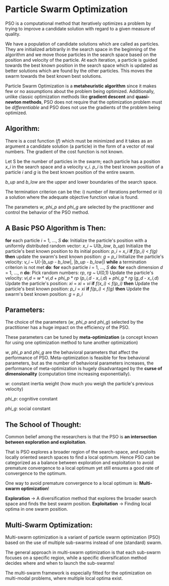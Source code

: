 # Particle Swarm Optimization

PSO is a computational method that iteratively optimizes a problem by trying to improve a candidate solution
with regard to a given measure of quality.

We have a population of candidate solutions which are called as particles. They are initialized arbitrarily
in the search space in the beginning of the algorithm and we move those particles in the search space based on the position and velocity of the particle.
At each iteration, a particle is guided towards the best known position in the search space which is updated as
better solutions which are found by the other particles. This moves the swarm towards the best known best solutions.

Particle Swarm Optimization is a **metaheuristic algorithm** since it makes few or no assumptions about the problem
being optimized.
Additionally, unlike classic optimization methods like **gradient descent** and **quasi-newton methods**, PSO does not require that the optimization problem must be *differentiable* and PSO does not use the gradients of the problem being optimized.


## Algorithm:

There is a cost function (*f*) which must be minimized and it takes as an argument a candidate solution (a particle) in the form of a vector of real numbers. The gradient of the cost function is not known.

Let S be the number of particles in the swarm; each particle has a position *x_i* in the search space and a velocity *v_i*. *p_i* is the best known position of a particle *i* and *g* is the best known position of the entire swarm.

*b_up* and *b_low* are the upper and lower boundaries of the search space.

The termination criterion can be the:
i) number of iterations performed or
ii) a solution where the adequate objective function value is found.

The parameters *w*, *phi_p* and *phi_g* are selected by the practitioner and control the behavior of the PSO method.


## A Basic PSO Algorithm is Then:

**for** each particle *i* = 1, ..., *S* **do**:
    Initialize the particle's position with a uniformly distributed random vector:
    *x_i* ~ U(*b_low*, *b_up*)
    Initialize the particle's best known position to its initial position:
    *p_i* = *x_i*
    **if** *f(p_i)* < *f(g)* **then**
        update the swarm's best known  position:
        *g* = *p_i*
    Initialize the particle's velocity:
    *v_i* ~ U(-|*b_up* - *b_low*|, |*b_up* - *b_low*|)
**while** a termination criterion is not met **do**:
    **for** each particle *i* = 1, ..., *S* **do**:
        **for** each dimension *d* = 1, ..., *n* **do**:
        Pick random numbers:
        *rp*, *rg* ~ U(0,1)
        Update the particle's velocity:
        *vi,d* = *w* * *vi,d* + *phi_p* * *rp* (*p_i,d* - *x_i,d*) + *phi_g* * *rg* (*g_d* - *x_i,d*)
    Update the particle's position:
    *xi* = *xi* + *vi*
    **if** *f(x_i)* < *f(p_i)* **then**
        Update the particle's best known position:
        *p_i* = *xi*
        **if** *f(p_i)* < *f(g)* **then**
            Update the swarm's best known position: *g* = *p_i*


## Parameters:

The choice of the parameters (*w*, *phi_p* and *phi_g*) selected by the practitioner has a huge impact on the efficiency of the PSO.

These parameters can be tuned by **meta-optimization** (a concept known for using one optimization method to tune another optimization)

*w*, *phi_p* and *phi_g* are the behavioral parameters that affect the performance of PSO. Meta-optimization is feasible for few behavioral parameters, but as the number of behavioral parameters  increases, the performance of meta-optimization is hugely disadvantaged by the **curse of dimensionality** (computation time increasing exponentially).

*w*: constant inertia weight (how much you weigh the particle's previous velocity)

*phi_p*: cognitive constant

*phi_g*: social constant


## The School of Thought:

Common belief among the researchers is that the PSO is **an intersection between exploration and exploitation**.

That is PSO explores a broader region of the search-space, and exploits locally oriented search spaces to find a local optimum. Hence PSO can be categorized as a balance between exploration and exploitation to avoid premature convergence to a local optimum yet still ensures a good rate of convergence to the optimum.

One way to avoid premature convergence to a local optimum is:
**Multi-swarm optimization**!

**Exploration** -> A diversification method that explores the broader search space and finds the best swarm position.
**Exploitation** -> Finding local optima in one swarm position.


## Multi-Swarm Optimization:

Multi-swarm optimization is a variant of particle swarm optimization (PSO) based on the use of multiple sub-swarms instead of one (standard) swarm.

The general approach in multi-swarm optimization is that each sub-swarm focuses on a specific region,
while a specific diversification method decides where and when to launch the sub-swarms!

The multi-swarm framework is especially fitted for the optimization on multi-modal problems, where multiple local optima exist.

